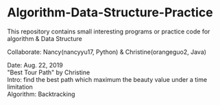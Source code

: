 # Algorithm-Data-Structure-Practice

This repository contains small interesting programs or practice code for algorithm & Data Structure

Collaborate: Nancy(nancyyu17, Python) & Christine(orangeguo2, Java)

Date: Aug. 22, 2019<br/>
"Best Tour Path" by Christine<br/>
Intro: find the best path which maximum the beauty value under a time limitation<br/>
Algorithm: Backtracking<br/>
